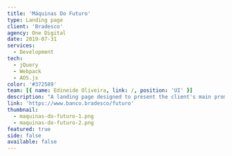 ```yaml
---
title: 'Máquinas Do Futuro'
type: Landing page
client: 'Bradesco'
agency: One Digital
date: 2019-07-31
services:
  - Development
tech:
  - jQuery
  - Webpack
  - AOS.js
color: '#372589'
team: [{ name: Edineide Oliveira, link: /, position: 'UI' }]
description: "A landing page designed to present the client's main promotion, with transaction sections, which were integrated with the bank's back-end team through iframes. The page had a futuristic concept combined with the prizes where I could use animations and small interactions to make the page more fluid."
link: 'https://www.banco.bradesco/futuro'
thumbnail:
  - maquinas-do-futuro-1.png
  - maquinas-do-futuro-2.png
featured: true
side: false
available: false
---
```

